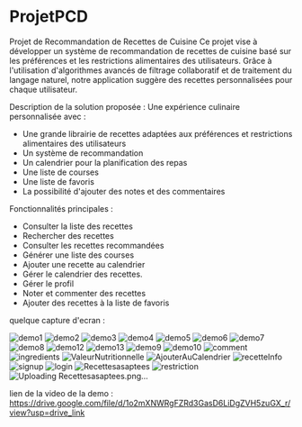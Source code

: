 # ProjetPCD

Projet de Recommandation de Recettes de Cuisine
Ce projet vise à développer un système de recommandation de recettes de cuisine basé sur les préférences et les restrictions alimentaires des utilisateurs. Grâce à l'utilisation d'algorithmes avancés de filtrage collaboratif et de traitement du langage naturel, notre application suggère des recettes personnalisées pour chaque utilisateur.

Description de la solution proposée :
Une expérience culinaire personnalisée avec :
- Une grande librairie de recettes adaptées aux préférences et restrictions alimentaires des utilisateurs
- Un système de recommandation
- Un calendrier pour la planification des repas
- Une liste de courses
- Une liste de favoris
- La possibilité d'ajouter des notes et des commentaires


Fonctionnalités principales :

- Consulter la liste des recettes
- Rechercher des recettes
- Consulter les recettes recommandées
- Générer une liste des courses
- Ajouter une recette au calendrier
- Gérer le calendrier des recettes.
- Gérer le profil
- Noter et commenter des recettes
- Ajouter des recettes à la liste de favoris


quelque capture d'ecran :


![demo1](https://github.com/ichrakbouafif/ProjetPCD/assets/122936609/a741b749-6744-44b3-8a41-6d4c4a2ff5ed)
![demo2](https://github.com/ichrakbouafif/ProjetPCD/assets/122936609/dfc0d687-c5c0-4de5-9ddf-4eacee31aa80)
![demo3](https://github.com/ichrakbouafif/ProjetPCD/assets/122936609/46d319eb-a197-49cd-962f-fb0dfe856b50)
![demo4](https://github.com/ichrakbouafif/ProjetPCD/assets/122936609/cb37a994-523a-4be3-8557-4fd8df38159e)
![demo5](https://github.com/ichrakbouafif/ProjetPCD/assets/122936609/7720c63c-afd8-4620-90c3-82d25d980bc3)
![demo6](https://github.com/ichrakbouafif/ProjetPCD/assets/122936609/548a2376-2655-4f0c-ac3c-861ece64f156)
![demo7](https://github.com/ichrakbouafif/ProjetPCD/assets/122936609/e917ff97-9310-4370-94a9-18fc9fa214f5)
![demo8](https://github.com/ichrakbouafif/ProjetPCD/assets/122936609/f4a8d49f-14cf-46ec-b9c0-b5d3001b97c1)
![demo12](https://github.com/ichrakbouafif/ProjetPCD/assets/122936609/eb4bafca-e502-413c-959d-22df276e3426)
![demo13](https://github.com/ichrakbouafif/ProjetPCD/assets/122936609/a2f34c4d-a752-4aae-b73c-6c139ed35e53)
![demo9](https://github.com/ichrakbouafif/ProjetPCD/assets/122936609/98b075fc-f2e8-435f-ae54-c9ef28d8e820)
![demo10](https://github.com/ichrakbouafif/ProjetPCD/assets/122936609/ce0692c5-aaec-4612-ac23-775b08f85ed8)
![comment](https://github.com/ichrakbouafif/ProjetPCD/assets/122936609/9db8c8c5-616d-43c4-a867-1657e6fe3a8f)
![ingredients](https://github.com/ichrakbouafif/ProjetPCD/assets/122936609/6be9ce1f-3b4a-424a-a1de-96b93a22da68)
![ValeurNutritionnelle](https://github.com/ichrakbouafif/ProjetPCD/assets/122936609/5deab41b-87db-47fd-8364-6288418135b4)
![AjouterAuCalendrier](https://github.com/ichrakbouafif/ProjetPCD/assets/122936609/f9af24ef-490d-4099-905c-f1030d6edc26)
![recetteInfo](https://github.com/ichrakbouafif/ProjetPCD/assets/122936609/250de8ac-70f5-49b5-b4e5-ca559f393d54)
![signup](https://github.com/ichrakbouafif/ProjetPCD/assets/122936609/b9fca887-1259-4d8f-9c8c-234f6a533fb5)
![login](https://github.com/ichrakbouafif/ProjetPCD/assets/122936609/09be13a9-5594-4f35-a334-5911ae660e20)
![Recettesasaptees](https://github.com/ichrakbouafif/ProjetPCD/assets/122936609/e06627aa-7d36-4631-8eac-4a33fd969afa)
![restriction](https://github.com/ichrakbouafif/ProjetPCD/assets/122936609/8590b051-3110-427e-9eb0-4f8387b25335)
![Uploading Recettesasaptees.png…]()


lien de la video de la demo : https://drive.google.com/file/d/1o2mXNWRgFZRd3GasD6LiDgZVH5zuGX_r/view?usp=drive_link
